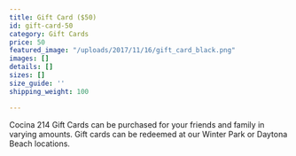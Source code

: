 ```yaml
---
title: Gift Card ($50)
id: gift-card-50
category: Gift Cards
price: 50
featured_image: "/uploads/2017/11/16/gift_card_black.png"
images: []
details: []
sizes: []
size_guide: ''
shipping_weight: 100

---
```

Cocina 214 Gift Cards can be purchased for your friends and family in varying amounts. Gift cards can be redeemed at our Winter Park or Daytona Beach locations.
